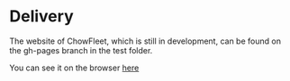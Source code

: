 # Delivery

The website of ChowFleet, which is still in development, can be found on the gh-pages branch in the test folder.

You can see it on the browser [here](http://mikeal114.github.io/Delivery/test/)
